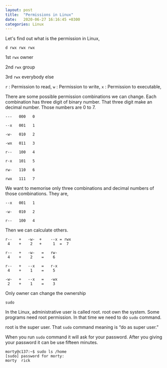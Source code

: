 ```yaml
---
layout: post
title:  "Permissions in Linux"
date:   2020-06-27 16:16:45 +0300
categories: Linux
---
```


Let's find out what is the permission in Linux,

```
d rwx rwx rwx
```

1st `rwx` owner

2nd `rwx` group 

3rd `rwx` everybody else

`r` : Permission to read,    `w` : Permission to write,    `x` : Permission to executable,
 

There are some possible permission combinations we can change. Each combination has three digit of binary number. That three digit make an decimal number. Those numbers are 0 to 7.

```
---   000   0

--x   001   1

-w-   010   2

-wx   011   3

r--   100   4

r-x   101   5

rw-   110   6

rwx   111   7
```

We want to memorise only three combinations and decimal  numbers of those combinations. They are,

```
--x   001   1

-w-   010   2

r--   100   4
```

Then we can calculate others.

```
r--   +   -w-  +    --x = rwx
 4    +    2   +     1  =  7

r--   +   -w-   =   rw-
 4    +    2    =    6

r--   +   --x   =   r-x
 4    +    1    =    5 

-w-   +   --x   =   -wx
 2    +    1    =    3
```

Only owner can change the ownership

`sudo` 

In the Linux, administrative user is called root. root own the system. Some programs need root permission. In that time we need to do `sudo` command.

root is the super user. That `sudo` command meaning is “do as super user.”

When you run `sudo` command it will ask for your password. After you giving your password it can be use fifteen minutes.

```
morty@c137:~$ sudo ls /home
[sudo] password for morty:
morty  rick
```

























